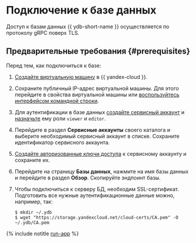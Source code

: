 # Подключение к базе данных


Доступ к базам данных {{ ydb-short-name }} осуществляется по протоколу gRPC поверх TLS.


## Предварительные требования {#prerequisites}

Перед тем, как подключиться к базе:

1. [Создайте виртуальную машину](../../compute/operations/vm-create/create-linux-vm.md) в {{ yandex-cloud }}.
1. Сохраните публичный IP-адрес виртуальной машины. Для этого перейдите в свойства виртуальной машины или [воспользуйтесь интерфейсом командной строки](../../compute/operations/vm-info/get-info.md#outside-instance).
1. Для аутентификации в базе данных [создайте сервисный аккаунт](../../iam/operations/sa/create.md) и [назначьте](../../iam/operations/sa/assign-role-for-sa.md) ему роли `viewer` и `editor`.
1. Перейдите в раздел **Сервисные аккаунты** своего каталога и выберите необходимый сервисный аккаунт в списке. Сохраните идентификатор сервисного аккаунта.
1. [Создайте авторизованные ключи доступа](../../iam/operations/sa/create-access-key.md) к сервисному аккаунту и сохраните их.
1. Перейдите на страницу **Базы данных**, нажмите на имя базы данных и перейдите в раздел **Обзор**. Скопируйте эндпоинт базы.
1. Чтобы подключиться к серверу БД, необходим SSL-сертификат. Подготовить все нужные аутентификационные данные можно, например, так:

   ```
   $ mkdir ~/.ydb
   $ wget "https://storage.yandexcloud.net/cloud-certs/CA.pem" -O ~/.ydb/CA.pem
   ```

{% include notitle [run-app](../_includes/run-app.md) %}
